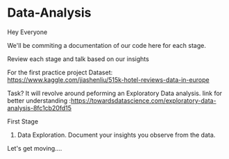 # Data-Analysis

Hey Everyone 

We'll be commiting a documentation of our code here for each stage.

Review each stage and talk based on our insights


For the first practice project
Dataset: https://www.kaggle.com/jiashenliu/515k-hotel-reviews-data-in-europe

Task?
It will revolve around peforming an Exploratory Data analysis.
link for better understanding :https://towardsdatascience.com/exploratory-data-analysis-8fc1cb20fd15

First Stage
1. Data Exploration.
Document your insights you observe from the data.

Let's get moving....
